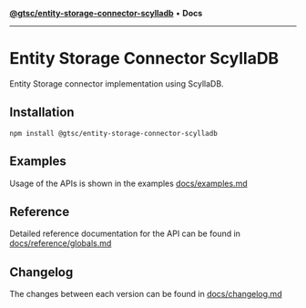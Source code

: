 [**@gtsc/entity-storage-connector-scylladb**](entity-storage-connector-scylladb/overview.md) • **Docs**

---

# Entity Storage Connector ScyllaDB

Entity Storage connector implementation using ScyllaDB.

## Installation

```shell
npm install @gtsc/entity-storage-connector-scylladb
```

## Examples

Usage of the APIs is shown in the examples [docs/examples.md](docs/examples.md)

## Reference

Detailed reference documentation for the API can be found in [docs/reference/globals.md](docs/reference/globals.md)

## Changelog

The changes between each version can be found in [docs/changelog.md](docs/changelog.md)
